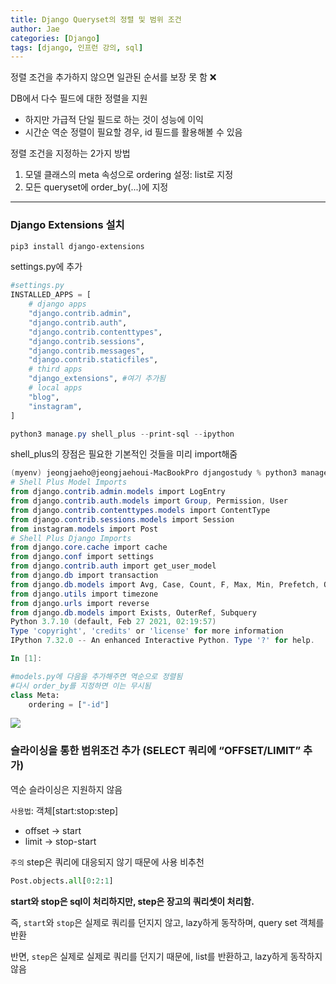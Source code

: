 ```yaml
---
title: Django Queryset의 정렬 및 범위 조건
author: Jae
categories: [Django]
tags: [django, 인프런 강의, sql]
---
```


정렬 조건을 추가하지 않으면 일관된 순서를 보장 못 함 ❌

DB에서 다수 필드에 대한 정렬을 지원

- 하지만 가급적 단일 필드로 하는 것이 성능에 이익
- 시간순 역순 정렬이 필요할 경우, id 필드를 활용해볼 수 있음

정렬 조건을 지정하는 2가지 방법

1. 모델 클래스의 meta 속성으로 ordering 설정: list로 지정
2. 모든 queryset에 order_by(...)에 지정

---

### Django Extensions 설치

```powershell
pip3 install django-extensions
```

settings.py에 추가

```python
#settings.py
INSTALLED_APPS = [
    # django apps
    "django.contrib.admin",
    "django.contrib.auth",
    "django.contrib.contenttypes",
    "django.contrib.sessions",
    "django.contrib.messages",
    "django.contrib.staticfiles",
    # third apps
    "django_extensions", #여기 추가됨
    # local apps
    "blog",
    "instagram",
]
```

```powershell
python3 manage.py shell_plus --print-sql --ipython
```

shell_plus의 장점은 필요한 기본적인 것들을 미리 import해줌

```powershell
(myenv) jeongjaeho@jeongjaehoui-MacBookPro djangostudy % python3 manage.py shell_plus --print-sql --ipython
# Shell Plus Model Imports
from django.contrib.admin.models import LogEntry
from django.contrib.auth.models import Group, Permission, User
from django.contrib.contenttypes.models import ContentType
from django.contrib.sessions.models import Session
from instagram.models import Post
# Shell Plus Django Imports
from django.core.cache import cache
from django.conf import settings
from django.contrib.auth import get_user_model
from django.db import transaction
from django.db.models import Avg, Case, Count, F, Max, Min, Prefetch, Q, Sum, When
from django.utils import timezone
from django.urls import reverse
from django.db.models import Exists, OuterRef, Subquery
Python 3.7.10 (default, Feb 27 2021, 02:19:57)
Type 'copyright', 'credits' or 'license' for more information
IPython 7.32.0 -- An enhanced Interactive Python. Type '?' for help.

In [1]:
```

```python
#models.py에 다음을 추가해주면 역순으로 정렬됨
#다시 order_by를 지정하면 이는 무시됨
class Meta:
    ordering = ["-id"]
```

![](https://velog.velcdn.com/images/a87380/post/6a073488-9e61-49ea-9826-f9a0c515d67b/image.png)

### 슬라이싱을 통한 범위조건 추가 (SELECT 쿼리에 “OFFSET/LIMIT” 추가)

역순 슬라이싱은 지원하지 않음

`사용법`: 객체[start:stop:step]

- offset → start
- limit → stop-start

`주의` step은 쿼리에 대응되지 않기 때문에 사용 비추천

```python
Post.objects.all[0:2:1]
```

**start와 stop은 sql이 처리하지만, step은 장고의 쿼리셋이 처리함.**

즉, `start`와 `stop`은 실제로 쿼리를 던지지 않고, lazy하게 동작하며, query set 객체를 반환

반면, `step`은 실제로 실제로 쿼리를 던지기 때문에, list를 반환하고, lazy하게 동작하지 않음
